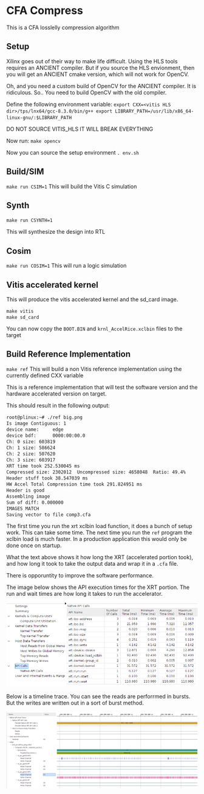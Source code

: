 # CFA Compress

This is a CFA losslelly compression algorithm

## Setup
Xilinx goes out of their way to make life difficult. Using the HLS tools
requires an ANCIENT compiler. But if you source the HLS envionment, then
you will get an ANCIENT cmake version, which will not work for OpenCV.

Oh, and you need a custom build of OpenCV for the ANCIENT compiler. It is
ridiculous. So.. You need to build OpenCV with the old compiler.

Define the following environment variable:
`
export CXX=<vitis HLS dir>/tps/lnx64/gcc-8.3.0/bin/g++
export LIBRARY_PATH=/usr/lib/x86_64-linux-gnu/:$LIBRARY_PATH
`

DO NOT SOURCE VITIS_HLS IT WILL BREAK EVERYTHING

Now run:
`make opencv`

Now you can source the setup environment
`. env.sh`

## Build/SIM
`make run CSIM=1`
This will build the Vitis C simulation

## Synth
`make run CSYNTH=1`

This will synthesize the design into RTL

## Cosim
`make run COSIM=1`
This will run a logic simulation

## Vitis accelerated kernel
This will produce the vitis accelerated kernel and the sd_card image.

    make vitis
    make sd_card

You can now copy the `BOOT.BIN` and `krnl_AccelRice.xclbin` files to the target

## Build Reference Implementation
`make ref`
This will build a non Vitis reference implementation using the currently
defined CXX variable

This is a reference implementation that will test the software version
and the hardware accelerated version on target.

This should result in the following output:

    root@plinux:~# ./ref big.png
    Is image Contiguous: 1
    device name:     edge
    device bdf:      0000:00:00.0
    Ch: 0 size: 603819
    Ch: 1 size: 586624
    Ch: 2 size: 507620
    Ch: 3 size: 603917
    XRT time took 252.530045 ms
    Compressed size: 2302012  Uncompressed size: 4658048  Ratio: 49.4%
    Header stuff took 38.547039 ms
    HW Accel Total Compression time took 291.824951 ms
    Header is good
    Assembling image
    Sum of diff: 0.000000
    IMAGES MATCH
    Saving vector to file comp3.cfa

The first time you run the xrt xclbin load function, it does a bunch of setup
work. This can take some time. The next time you run the `ref` program the
xclbin load is much faster. In a production application this would only be done
once on startup.

What the text above shows it how long the XRT (accelerated portion took),
and how long it took to take the output data and wrap it in a `.cfa` file.

There is opporuntity to improve the software performance.

The image below shows the API execution times for the XRT portion. The run and
wait times are how long it takes to run the accelerator.

![XRT API times!](docs/api_performance.png)

Below is a timeline trace. You can see the reads are perforrmed in bursts.
But the writes are written out in a sort of burst method.

![timeline!](docs/timeline_trace.png)
